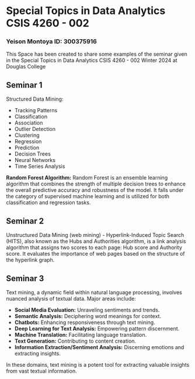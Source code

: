 # Special Topics in Data Analytics CSIS 4260 - 002
### Yeison Montoya ID: 300375916

This Space has been created to share some examples of the seminar given in the Special Topics in Data Analytics CSIS 4260 - 002 Winter 2024 at Douglas College


## Seminar 1
Structured Data Mining:

- Tracking Patterns
- Classification
- Association
- Outlier Detection
- Clustering
- Regression
- Prediction
- Decision Trees
- Neural Networks
- Time Series Analysis
    
**Random Forest Algorithm:** Random Forest is an ensemble learning algorithm that combines the strength of multiple decision trees to enhance the overall predictive accuracy and robustness of the model. It falls under the category of supervised machine learning and is utilized for both classification and regression tasks.

## Seminar 2
Unstructured Data Mining (web mining) - Hyperlink-Induced Topic Search (HITS), also known as the Hubs and Authorities algorithm, is a link analysis algorithm that assigns two scores to each page: Hub score and Authority score. It evaluates the importance of web pages based on the structure of the hyperlink graph.

## Seminar 3
Text mining, a dynamic field within natural language processing, involves nuanced analysis of textual data. Major areas include:

- **Social Media Evaluation:** Unraveling sentiments and trends.
- **Semantic Analysis:** Deciphering word meanings for context.
- **Chatbots:** Enhancing responsiveness through text mining.
- **Deep Learning for Text Analysis:** Empowering pattern discernment.
- **Machine Translation:** Facilitating language translation.
- **Text Generation:** Contributing to content creation.
- **Information Extraction/Sentiment Analysis:** Discerning emotions and extracting insights.

In these domains, text mining is a potent tool for extracting valuable insights from vast textual information.
